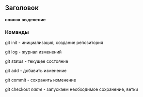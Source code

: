 ## Заголовок
**список**
__выделение__

### Команды

git init - инициализация, создание репозитория

git log - журнал изменений

git status - текущее состояние

git add  - добавить изменение

git commit - сохранить изменение

git checkout _name_ - запускаем необходимое сохранение, ветки 